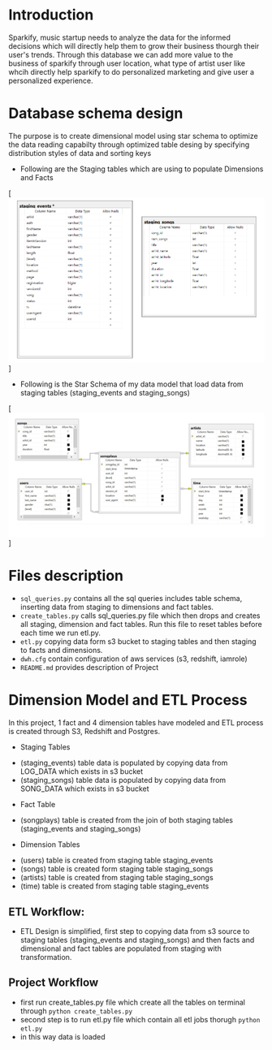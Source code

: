 <h1>Introduction</h1>
Sparkify, music startup needs to analyze the data for the informed decisions which will directly help them to grow their business thourgh their user's trends.
Through this database we can add more value to the business of sparkify through user location, what type of artist user like whcih directly help sparkify to do personalized marketing and give user a personalized experience.

<h1>Database schema design</h1>
The purpose is to create dimensional model using star schema to optimize the data reading capabilty through optimized table desing by specifying distribution styles of data and sorting keys


- Following are the Staging tables which are using to populate Dimensions and Facts

[![N|Solid](staging.PNG)]

- Following is the Star Schema of my data model that load data from staging tables (staging_events and staging_songs) 

[![N|Solid](ERD.png)]

<h1>Files description </h1>

- ```sql_queries.py``` contains all the sql queries includes table schema, inserting data from staging to dimensions and fact tables.
- ```create_tables.py``` calls sql_queries.py file which then drops and creates all staging, dimension and fact tables. Run this file to reset tables before each time we run etl.py.
- ```etl.py``` copying data form s3 bucket to staging tables and then staging to facts and dimensions.
- ```dwh.cfg``` contain configuration of aws services (s3, redshift, iamrole)
- ```README.md``` provides description of Project

<h1>Dimension Model and ETL Process </h1>

In this project, 1 fact and 4 dimension tables have modeled and ETL process is created through S3, Redshift and Postgres. 

- Staging Tables
* (staging_events) table data is populated by copying data from LOG_DATA which exists in s3 bucket
* (staging_songs) table data is populated by copying data from SONG_DATA which exists in s3 bucket

- Fact Table
* (songplays) table is created from the join of both staging tables (staging_events and staging_songs) 

- Dimension Tables
* (users) table is created from staging table staging_events
* (songs) table is created form staging table staging_songs
* (artists) table is created from staging table staging_songs
* (time) table is created from staging table staging_events

<h2>ETL Workflow:</h2>

- ETL Design is simplified, first step to copying data from s3 source to staging tables (staging_events and staging_songs)  and then facts and dimensional and fact tables are populated from staging with transformation.


<h2>Project Workflow</h2>

- first run create_tables.py file which create all the tables on terminal through
```python create_tables.py```
- second step is to run etl.py file which contain all etl jobs thorugh
```python etl.py```
- in this way data is loaded

